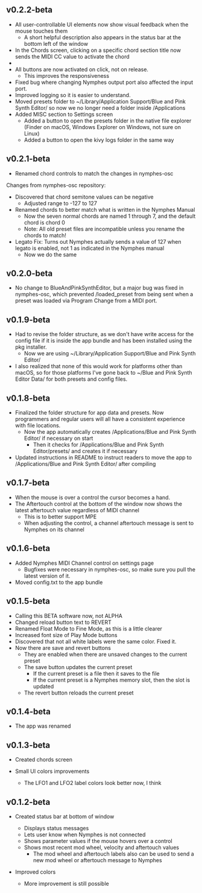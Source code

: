 ## v0.2.2-beta

- All user-controllable UI elements now show visual feedback when the mouse touches them
  - A short helpful description also appears in the status bar at the bottom left of the window
- In the Chords screen, clicking on a specific chord section title now sends the MIDI CC value to activate the chord 
- 
- All buttons are now activated on click, not on release.
  - This improves the responsiveness
- Fixed bug where changing Nymphes output port also affected the input port.
- Improved logging so it is easier to understand.
- Moved presets folder to ~/Library/Application Support/Blue and Pink Synth Editor/ so now we no longer need a folder inside /Applications
- Added MISC section to Settings screen
  - Added a button to open the presets folder in the native file explorer (Finder on macOS, Windows Explorer on Windows, not sure on Linux)
  - Added a button to open the kivy logs folder in the same way


## v0.2.1-beta

- Renamed chord controls to match the changes in nymphes-osc

Changes from nymphes-osc repository:
- Discovered that chord semitone values can be negative
  - Adjusted range to -127 to 127
- Renamed chords to better match what is written in the Nymphes Manual
  - Now the seven normal chords are named 1 through 7, and the default chord is chord 0
  - Note: All old preset files are incompatible unless you rename the chords to match!
- Legato Fix: Turns out Nymphes actually sends a value of 127 when legato is enabled, not 1 as indicated in the Nymphes manual
  - Now we do the same


## v0.2.0-beta

- No change to BlueAndPinkSynthEditor, but a major bug was fixed in nymphes-osc, which prevented /loaded_preset from being sent when a preset was loaded via Program Change from a MIDI port.


## v0.1.9-beta

- Had to revise the folder structure, as we don't have write access for the config file if it is inside the app bundle and has been installed using the pkg installer.
  - Now we are using ~/Library/Application Support/Blue and Pink Synth Editor/
- I also realized that none of this would work for platforms other than macOS, so for those platforms I've gone back to ~/Blue and Pink Synth Editor Data/ for both presets and config files.


## v0.1.8-beta

- Finalized the folder structure for app data and presets. Now programmers and regular users will all have a consistent experience with file locations.
  - Now the app automatically creates /Applications/Blue and Pink Synth Editor/ if necessary on start
    - Then it checks for /Applications/Blue and Pink Synth Editor/presets/ and creates it if necessary
- Updated instructions in README to instruct readers to move the app to /Applications/Blue and Pink Synth Editor/ after compiling


## v0.1.7-beta

- When the mouse is over a control the cursor becomes a hand.
- The Aftertouch control at the bottom of the window now shows the latest aftertouch value regardless of MIDI channel
  - This is to better support MPE
  - When adjusting the control, a channel aftertouch message is sent to Nymphes on its channel
 

## v0.1.6-beta

- Added Nymphes MIDI Channel control on settings page
  - Bugfixes were necessary in nymphes-osc, so make sure you pull the latest version of it.
- Moved config.txt to the app bundle


## v0.1.5-beta

- Calling this BETA software now, not ALPHA
- Changed reload button text to REVERT
- Renamed Float Mode to Fine Mode, as this is a little clearer
- Increased font size of Play Mode buttons
- Discovered that not all white labels were the same color. Fixed it.
- Now there are save and revert buttons
  - They are enabled when there are unsaved changes to the current preset
  - The save button updates the current preset
    - If the current preset is a file then it saves to the file
    - If the current preset is a Nymphes memory slot, then the slot is updated
  - The revert button reloads the current preset


## v0.1.4-beta

- The app was renamed

  
## v0.1.3-beta

- Created chords screen

- Small UI colors improvements
  - The LFO1 and LFO2 label colors look better now, I think


## v0.1.2-beta

- Created status bar at bottom of window
  - Displays status messages
  - Lets user know when Nymphes is not connected
  - Shows parameter values if the mouse hovers over a control
  - Shows most recent mod wheel, velocity and aftertouch values
    - The mod wheel and aftertouch labels also can be used to send a new mod wheel or aftertouch message to Nymphes

- Improved colors
  - More improvement is still possible

